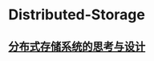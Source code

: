 # Distributed-Storage
## [分布式存储系统的思考与设计](https://maiwen.github.io/docs/Thinking%20and%20design%20of%20distributed%20storage%20system.pdf)
